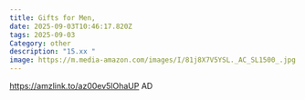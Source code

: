 ```yaml
---
title: Gifts for Men,
date: 2025-09-03T10:46:17.820Z
tags: 2025-09-03
Category: other
description: "15.xx "
image: https://m.media-amazon.com/images/I/81j8X7V5YSL._AC_SL1500_.jpg
---
```

https://amzlink.to/az00ev5lOhaUP
AD